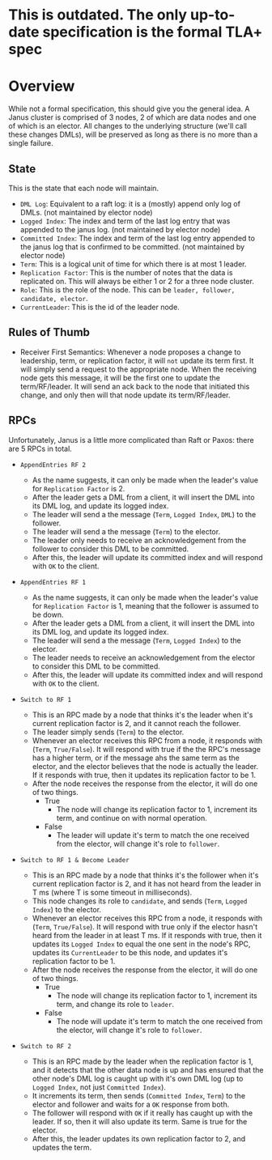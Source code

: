 # This is outdated. The only up-to-date specification is the formal TLA+ spec

# Overview
While not a formal specification, this should give you the general idea. 
A Janus cluster is comprised of 3 nodes, 2 of which are data nodes and one of which is an elector. 
All changes to the underlying structure (we'll call these changes DMLs), will be preserved as long as there is no more than a single failure. 


## State
This is the state that each node will maintain. 
- `DML Log`: Equivalent to a raft log: it is a (mostly) append only log of DMLs. (not maintained by elector node)
- `Logged Index`: The index and term of the last log entry that was appended to the janus log. (not maintained by elector node)
- `Committed Index`: The index and term of the last log entry appended to the janus log that is confirmed to be committed. (not maintained by elector node)
- `Term`: This is a logical unit of time for which there is at most 1 leader.  
- `Replication Factor`: This is the number of notes that the data is replicated on. This will always be either 1 or 2 for a three node cluster. 
- `Role`: This is the role of the node. This can be `leader, follower, candidate, elector`. 
- `CurrentLeader`: This is the id of the leader node. 

## Rules of Thumb
- Receiver First Semantics: Whenever a node proposes a change to leadership, term, or replication factor, it will `not` update its term first. It will simply send a request to the appropriate node. When the receiving node gets this message, it will be the first one to update the term/RF/leader. It will send an ack back to the node that initiated this change, and only then will that node update its term/RF/leader.

## RPCs
Unfortunately, Janus is a little more complicated than Raft or Paxos: there are 5 RPCs in total. 
- `AppendEntries RF 2`
    - As the name suggests, it can only be made when the leader's value for `Replication Factor` is 2. 
    - After the leader gets a DML from a client, it will insert the DML into its DML log, and update its logged index. 
    - The leader will send a the message (`Term`, `Logged Index`, `DML`) to the follower.
    - The leader will send a the message (`Term`) to the elector.
    - The leader only needs to receive an acknowledgement from the follower to consider this DML to be committed. 
    - After this, the leader will update its committed index and will respond with `OK` to the client. 

- `AppendEntries RF 1`
    - As the name suggests, it can only be made when the leader's value for `Replication Factor` is 1, meaning that the follower is assumed to be down.  
    - After the leader gets a DML from a client, it will insert the DML into its DML log, and update its logged index.
    - The leader will send a the message (`Term`, `Logged Index`) to the elector.
    - The leader needs to receive an acknowledgement from the elector to consider this DML to be committed. 
    - After this, the leader will update its committed index and will respond with `OK` to the client. 

- `Switch to RF 1`
    - This is an RPC made by a node that thinks it's the leader when it's current replication factor is 2, and it cannot reach the follower. 
    - The leader simply sends (`Term`) to the elector. 
    - Whenever an elector receives this RPC from a node, it responds with (`Term`, `True/False`). It will respond with true if the the RPC's message has a higher term, or if the message ahs the same term as the elector, and the elector believes that the node is actually the leader. If it responds with true, then it updates its replication factor to be 1. 
    - After the node receives the response from the elector, it will do one of two things. 
        - True
            - The node will change its replication factor to 1, increment its term, and continue on with normal operation. 
        - False
            - The leader will update it's term to match the one received from the elector, will change it's role to `follower`. 

- `Switch to RF 1 & Become Leader`
    - This is an RPC made by a node that thinks it's the follower when it's current replication factor is 2, and it has not heard from the leader in T ms (where T is some timeout in milliseconds). 
    - This node changes its role to `candidate`, and sends (`Term`, `Logged Index`) to the elector. 
    - Whenever an elector receives this RPC from a node, it responds with (`Term`, `True/False`). It will respond with true only if the elector hasn't heard from the leader in at least T ms. If it responds with true, then it updates its `Logged Index` to equal the one sent in the node's RPC, updates its `CurrentLeader` to be this node, and updates it's replication factor to be 1. 
    - After the node receives the response from the elector, it will do one of two things. 
        - True
            - The node will change its replication factor to 1, increment its term, and change its role to `leader`.
        - False
            - The node will update it's term to match the one received from the elector, will change it's role to `follower`. 

- `Switch to RF 2`
    - This is an RPC made by the leader when the replication factor is 1, and it detects that the other data node is up and has ensured that the other node's DML log is caught up with it's own DML log (up to `Logged Index`, not just `Committed Index`). 
    - It increments its term, then sends (`Committed Index`, `Term`) to the elector and follower and waits for a `OK` response from both. 
    - The follower will respond with `OK` if it really has caught up with the leader. If so, then it will also update its term. Same is true for the elector. 
    - After this, the leader updates its own replication factor to 2, and updates the term. 